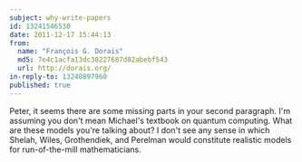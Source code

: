 ```yaml
---
subject: why-write-papers
id: 13241546530
date: 2011-12-17 15:44:13
from:
  name: "François G. Dorais"
  md5: 7e4c1acfa13dc30227687d82abebf543
  url: http://dorais.org/
in-reply-to: 13240897960
published: true
---
```

Peter, it seems there are some missing parts in your second paragraph. I'm assuming you don't mean Michael's textbook on quantum computing. What are these models you're talking about? I don't see any sense in which Shelah, Wiles, Grothendiek, and Perelman would constitute realistic models for run-of-the-mill mathematicians.
